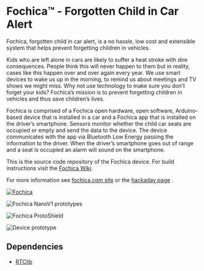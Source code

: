 # Fochica™ - Forgotten Child in Car Alert

Fochica, forgotten child in car alert, is a no hassle, low cost and extensible system that helps prevent forgetting children in vehicles.

Kids who are left alone in cars are likely to suffer a heat stroke with dire consequences. People think this will never happen to them but in reality, cases like this happen over and over again every year. We use smart devices to wake us up in the morning, to remind us about meetings and TV shows we might miss. Why not use technology to make sure you don’t forget your kids? Fochica’s mission is to prevent forgetting children in vehicles and thus save children’s lives.

Fochica is comprised of a Fochica open hardware, open software, Arduino-based device that is installed in a car and a Fochica app that is installed on the driver’s smartphone. Sensors monitor whether the child car seats are occupied or empty and send the data to the device. The device communicates with the app via Bluetooth Low Energy passing the information to the driver. When the driver’s smartphone goes out of range and a seat is occupied an alarm will sound on the smartphone.

This is the source code repository of the Fochica device. For build instructions visit the [Fochica Wiki](https://github.com/fochica/fochica-wiki/wiki).

For more information see [fochica.com site](http://fochica.com) or the [hackaday page](https://hackaday.io/project/20902-fochica-forgotten-child-in-car-alert) .

[![Fochica](https://img.youtube.com/vi/8wOeXHNUfBQ/0.jpg)](https://www.youtube.com/watch?v=8wOeXHNUfBQ)

![Fochica NanoV1 prototypes](https://cdn.hackaday.io/images/910051506800531124.jpg)

![Fochica ProtoShield](http://fochica.com/wiki/protoshield/fochica%20protoshield%20with%20extras.jpg "Fochica ProtoShield")

![Device prototype](http://fochica.com/wp-content/uploads/2017/03/device-slide.jpg)

## Dependencies
* [RTClib](https://github.com/adafruit/RTClib)